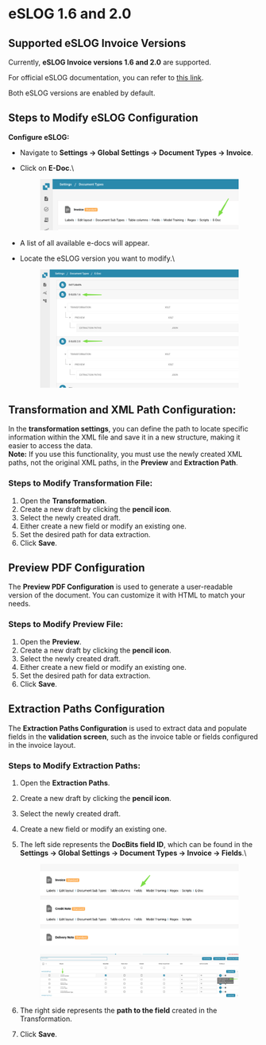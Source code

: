 # eSLOG 1.6 and 2.0

## Supported eSLOG Invoice Versions

Currently, **eSLOG Invoice versions 1.6 and 2.0** are supported.

For official eSLOG documentation, you can refer to [this link](https://epos.si/en/eslog).

Both eSLOG versions are enabled by default.

## Steps to Modify eSLOG Configuration

**Configure eSLOG:**

* Navigate to **Settings → Global Settings → Document Types → Invoice**.
*   Click on **E-Doc**.\


    <figure><img src="../../../../../.gitbook/assets/image (375).png" alt=""><figcaption></figcaption></figure>
* A list of all available e-docs will appear.
*   Locate the eSLOG version you want to modify.\


    <figure><img src="../../../../../.gitbook/assets/image (384).png" alt=""><figcaption></figcaption></figure>

## **Transformation and XML Path Configuration:**

In the **transformation settings**, you can define the path to locate specific information within the XML file and save it in a new structure, making it easier to access the data.\
**Note:** If you use this functionality, you must use the newly created XML paths, not the original XML paths, in the **Preview** and **Extraction Path**.

### **Steps to Modify Transformation File:**

1. Open the **Transformation**.
2. Create a new draft by clicking the **pencil icon**.
3. Select the newly created draft.
4. Either create a new field or modify an existing one.
5. Set the desired path for data extraction.
6. Click **Save**.

## Preview PDF Configuration

The **Preview PDF Configuration** is used to generate a user-readable version of the document. You can customize it with HTML to match your needs.

### **Steps to Modify Preview File:**

1. Open the **Preview**.
2. Create a new draft by clicking the **pencil icon**.
3. Select the newly created draft.
4. Either create a new field or modify an existing one.
5. Set the desired path for data extraction.
6. Click **Save**.

## Extraction Paths Configuration

The **Extraction Paths Configuration** is used to extract data and populate fields in the **validation screen**, such as the invoice table or fields configured in the invoice layout.

### **Steps to Modify** **Extraction Paths**:

1. Open the **Extraction Paths**.
2. Create a new draft by clicking the **pencil icon**.
3. Select the newly created draft.
4. Create a new field or modify an existing one.
5.  The left side represents the **DocBits field ID**, which can be found in the  **Settings → Global Settings → Document Types → Invoice → Fields**.\


    <figure><img src="../../../../../.gitbook/assets/image (379).png" alt=""><figcaption></figcaption></figure>

    <figure><img src="../../../../../.gitbook/assets/image (378).png" alt=""><figcaption></figcaption></figure>
6. The right side represents the **path to the field** created in the Transformation.
7. Click **Save**.
